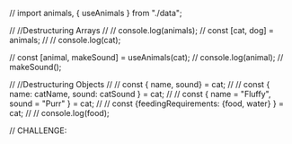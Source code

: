 // import animals, { useAnimals } from "./data";

// //Destructuring Arrays
// // console.log(animals);
// const [cat, dog] = animals;
// // console.log(cat);

// const [animal, makeSound] = useAnimals(cat);
// console.log(animal);
// makeSound();

// //Destructuring Objects
// // const { name, sound} = cat;
// // const { name: catName, sound: catSound } = cat;
// // const { name = "Fluffy", sound = "Purr" } = cat;
// // const {feedingRequirements: {food, water} } = cat;
// // console.log(food);

// CHALLENGE:

